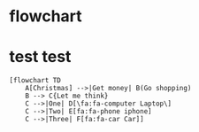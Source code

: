 # flowchart
# test test
```mermaid
[flowchart TD
    A[Christmas] -->|Get money| B(Go shopping)
    B --> C{Let me think}
    C -->|One| D[\fa:fa-computer Laptop\]
    C -->|Two| E[fa:fa-phone iphone]
    C -->|Three| F[fa:fa-car Car]]
```
